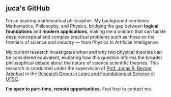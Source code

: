 ## juca's GitHub

I’m an aspiring mathematical philosopher. My background combines Mathematics, Philosophy, and Physics, bridging the gap between **logical foundations** and **modern applications**, making me a unicorn that can tackle deep conceptual and complex practical problems such as those on the frontiers of science and industry — from Physics to Artificial Intelligence.

My current research investigates when and why two physical theories can be considered equivalent, exploring how this question informs the broader philosophical debate about the nature of science scientific theories. This research is conducted under the supervision of [Prof. Jonas R. Becker Arenhart](https://scholar.google.com/citations?user=INalU8cAAAAJ&hl=pt-BR) in the [Research Group in Logic and Foundations of Science](https://sites.google.com/view/logicandfoundationsofscience/home?authuser=0) at [UFSC](https://ufsc.br/).

**I’m open to part-time, remote opportunities.** Feel free to contact me.
